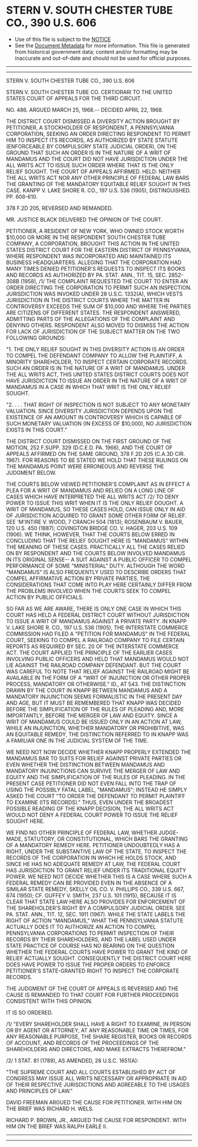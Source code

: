 ---
---

# STERN V. SOUTH CHESTER TUBE CO., 390 U.S. 606

* Use of this file is subject to the [NOTICE](https://github.com/publicdocs/notice/blob/master/NOTICE)
* See the [Document Metadata](../../../) for more information.
  This file is generated from historical government data; content and/or formatting may be inaccurate and out-of-date and should not be used for official purposes.

----------
----------

STERN V. SOUTH CHESTER TUBE CO., 390 U.S. 606

STERN V. SOUTH CHESTER TUBE CO. CERTIORARI TO THE UNITED STATES COURT OF APPEALS FOR THE THIRD CIRCUIT.

NO. 486.  ARGUED MARCH 25, 1968.-- DECIDED APRIL 22, 1968.

THE DISTRICT COURT DISMISSED A DIVERSITY ACTION BROUGHT BY PETITIONER, A STOCKHOLDER OF RESPONDENT, A PENNSYLVANIA CORPORATION, SEEKING AN ORDER DIRECTING RESPONDENT TO PERMIT HIM TO INSPECT ITS RECORDS, AS AUTHORIZED BY STATE STATUTE (ENFORCEABLE BY COMPULSORY STATE JUDICIAL ORDER), ON THE GROUND THAT SUCH AN ORDER IS IN THE NATURE OF A WRIT OF MANDAMUS AND THE COURT DID NOT HAVE JURISDICTION UNDER THE ALL WRITS ACT TO ISSUE SUCH ORDER WHERE THAT IS THE ONLY RELIEF SOUGHT.  THE COURT OF APPEALS AFFIRMED.  HELD:  NEITHER THE ALL WRITS ACT NOR ANY OTHER PRINCIPLE OF FEDERAL LAW BARS THE GRANTING OF THE MANDATORY EQUITABLE RELIEF SOUGHT IN THIS CASE.  KANPP V. LAKE SHORE R. CO., 197 U.S. 536 (1905), DISTINGUISHED.  PP. 608-610.

378 F.2D 205, REVERSED AND REMANDED.

MR. JUSTICE BLACK DELIVERED THE OPINION OF THE COURT.

PETITIONER, A RESIDENT OF NEW YORK, WHO OWNED STOCK WORTH $10,000 OR MORE IN THE RESPONDENT SOUTH CHESTER TUBE COMPANY, A CORPORATION, BROUGHT THIS ACTION IN THE UNITED STATES DISTRICT COURT FOR THE EASTERN DISTRICT OF PENNSYVANIA, WHERE RESPONDENT WAS INCORPORATED AND MAINTAINED ITS BUSINESS HEADQUARTERS.  ALLEGING THAT THE CORPORATION HAD MANY TIMES DENIED PETITIONER'S REQUESTS TO INSPECT ITS BOOKS AND RECORDS AS AUTHORIZED BY PA. STAT. ANN., TIT. 15, SEC. 2852-308B (1958), /1/  THE COMPLAINT REQUESTED THE COURT TO ENTER AN ORDER DIRECTING THE CORPORATION TO PERMIT SUCH AN INSPECTION.  JURISDICTION WAS INVOKED UNDER 28 U.S.C. 1332(A), WHICH VESTS JURISDICTION IN THE DISTRICT COURTS WHERE THE MATTER IN CONTROVERSY EXCEEDS THE SUM OF $10,000 AND WHERE THE PARTIES ARE CITIZENS OF DIFFERENT STATES.  THE RESPONDENT ANSWERED, ADMITTING PARTS OF THE ALLEGATIONS OF THE COMPLAINT AND DENYING OTHERS.  RESPONDENT ALSO MOVED TO DISMISS THE ACTION FOR LACK OF JURISDICTION OF THE SUBJECT MATTER ON THE TWO FOLLOWING GROUNDS:

"1.  THE ONLY RELIEF SOUGHT IN THIS DIVERSITY ACTION IS AN ORDER TO COMPEL THE DEFENDANT COMPANY TO ALLOW THE PLAINTIFF, A MINORITY SHAREHOLDER, TO INSPECT CERTAIN CORPORATE RECORDS.  SUCH AN ORDER IS IN THE NATURE OF A WRIT OF MANDAMUS.  UNDER THE ALL WRITS ACT, THIS UNITED STATES DISTRICT COURTS DOES NOT HAVE JURISDICTION TO ISSUE AN ORDER IN THE NATURE OF A WRIT OF MANDAMUS IN A CASE IN WHICH THAT WRIT IS THE ONLY RELIEF SOUGHT.

"2.  . . . THAT RIGHT OF INSPECTION IS NOT SUBJECT TO ANY MONETARY VALUATION.  SINCE DIVERSITY JURISDICTION DEPENDS UPON THE EXISTENCE OF AN AMOUNT IN CONTROVERSY WHICH IS CAPABLE OF SUCH MONETARY VALUATION (IN EXCESS OF $10,000), NO JURISDICTION EXISTS IN THIS COURT."

THE DISTRICT COURT DISMISSED ON THE FIRST GROUND OF THE MOTION, 252 F.SUPP.  329 (D.C.E.D. PA. 1966), AND THE COURT OF APPEALS AFFIRMED ON THE SAME GROUND, 378 F.2D 205 (C.A.3D CIR. 1967).  FOR REASONS TO BE STATED WE HOLD THAT THESE RULINGS ON THE MANDAMUS POINT WERE ERRONEOUS AND REVERSE THE JUDGMENT BELOW.

THE COURTS BELOW VIEWED PETITIONER'S COMPLAINT AS IN EFFECT A PLEA FOR A WRIT OF MANDAMUS AND RELIED ON A LONG LINE OF CASES WHICH HAVE INTERPRETED THE ALL WRITS ACT /2/  TO DENY POWER TO ISSUE THIS WRIT WHEN IT IS THE ONLY RELIEF DOUGHT.  A WRIT OF MANDAMUS, SO THESE CASES HOLD, CAN ISSUE ONLY IN AID OF JURISDICTION ACQUIRED TO GRANT SOME OTHER FORM OF RELIEF.  SEE 'M'INTIRE V. WOOD, 7 CRANCH 504 (1813); ROSENBAUM V. BAUER, 120 U.S. 450 (1887); COVINGTON BRIDGE CO. V. HAGER, 203 U.S. 109 (1906).  WE THINK, HOWEVER, THAT THE COURTS BELOW ERRED IN CONCLUDING THAT THE RELIEF SOUGHT HERE IS "MANDAMUS" WITHIN THE MEANING OF THESE CASES.  PRACTICALLY ALL THE CASES RELIED ON BY RESPONDENT AND THE COURTS BELOW INVOLVED MANDAMUS IN ITS ORIGINAL SENSE-- A SUIT AGAINST A PUBLIC OFFICER TO COMPEL PERFORMANCE OF SOME "MINISTERIAL" DUTY.  ALTHOUGH THE WORD "MANDAMUS" IS ALSO FREQUENTLY USED TO DESCRIBE ORDERS THAT COMPEL AFFIRMATIVE ACTION BY PRIVATE PARTIES, THE CONSIDERATIONS THAT COME INTO PLAY HERE CERTAINLY DIFFER FROM THE PROBLEMS INVOLVED WHEN THE COURTS SEEK TO COMPEL ACTION BY PUBLIC OFFICIALS.

SO FAR AS WE ARE AWARE, THERE IS ONLY ONE CASE IN WHICH THIS COURT HAS HELD A FEDERAL DISTRICT COURT WITHOUT JURISDICTION TO ISSUE A WRIT OF MANDAMUS AGAINST A PRIVATE PARTY.  IN KNAPP V. LAKE SHORE R. CO., 197 U.S. 536 (1905), THE INTERSTATE COMMERCE COMMISSION HAD FILED A "PETITION FOR MANDAMUS" IN THE FEDERAL COURT, SEEKING TO COMPEL A RAILROAD COMPANY TO FILE CERTAIN REPORTS AS REQUIRED BY SEC. 20 OF THE INTERSTATE COMMERCE ACT.  THE COURT APPLIED THE PRINCIPLE OF THE EARLIER CASES INVOLVING PUBLIC OFFICERS AND HELD THAT MANDAMUS WOULD NOT LIE AGAINST THE RAILROAD COMPANY DEFENDANT.  BUT THE COURT WAS CAREFUL TO NOTE THAT RELIEF AGAINST THE RAILROAD MIGHT BE AVAILABLE IN THE FORM OF A "WRIT OF INJUNCTION OR OTHER PROPER PROCESS, MANDATORY OR OTHERWISE."  ID., AT 543.  THE DISTINCTION DRAWN BY THE COURT IN KNAPP BETWEEN MANDAMUS AND A MANDATORY INJUNCTION SEEMS FORMALISTIC IN THE PRESENT DAY AND AGE, BUT IT MUST BE REMEMBERED THAT KNAPP WAS DECIDED BEFORE THE SIMPLIFICATION OF THE RULES OF PLEADING AND, MORE IMPORTANTLY, BEFORE THE MERGER OF LAW AND EQUITY.  SINCE A WRIT OF MANDAMUS COULD BE ISSUED ONLY IN AN ACTION AT LAW, WHILE AN INJUNCTION, WHETHER MANDATORY OR PROHIBITIVE, WAS AN EQUITABLE REMEDY, THE DISTINCTION REFERRED TO IN KNAPP WAS A FAMILIAR ONE IN THE JUDICIAL SYSTEM OF THE TIME.

WE NEED NOT NOW DECIDE WHETHER KNAPP PROPERLY EXTENDED THE MANDAMUS BAR TO SUITS FOR RELIEF AGAINST PRIVATE PARTIES OR EVEN WHETHER THE DISTINCTION BETWEEN MANDAMUS AND MANDATORY INJUNCTIONS CAN SURVIVE THE MERGER OF LAW AND EQUITY AND THE SIMPLIFICATION OF THE RULES OF PLEADING.  IN THE PRESENT CASE PETITIONER DID NOT EVEN FALL INTO THE TRAP OF USING THE POSSIBLY FATAL LABEL, "MANDAMUS"; INSTEAD HE SIMPLY ASKED THE COURT "TO ORDER THE DEFENDANT TO PERMIT PLAINTIFF TO EXAMINE (ITS RECORDS)."  THUS, EVEN UNDER THE BROADEST POSSIBLE READING OF THE KNAPP DECISION, THE ALL WRITS ACT WOULD NOT DENY A FEDERAL COURT POWER TO ISSUE THE RELIEF SOUGHT HERE.

WE FIND NO OTHER PRINCIPLE OF FEDERAL LAW, WHETHER JUDGE-MADE, STATUTORY, OR CONSTITUTIONAL, WHICH BARS THE GRANTING OF A MANDATORY REMEDY HERE.  PETITIONER UNDOUBTEDLY HAS A RIGHT, UNDER THE SUBSTANTIVE LAW OF THE STATE, TO INSPECT THE RECORDS OF THE CORPORATION IN WHICH HE HOLDS STOCK, AND SINCE HE HAS NO ADEQUATE REMEDY AT LAW, THE FEDERAL COURT HAS JURISDICTION TO GRANT RELIEF UNDER ITS TRADITIONAL EQUITY POWER.  WE NEED NOT DECIDE WHETHER THIS IS A CASE WHERE SUCH A FEDERAL REMEDY CAN BE PROVIDED EVEN IN THE ABSENCE OF A SIMILAR STATE REMEDY, SKELLY OIL CO. V. PHILLIPS CO., 339 U.S. 667, 674 (1950); CF. GUFFEY V. SMITH, 237 U.S. 101 (1915), BECAUSE IT IS CLEAR THAT STATE LAW HERE ALSO PROVIDES FOR ENFORCEMENT OF THE SHAREHOLDER'S RIGHT BY A COMPULSORY JUDICIAL ORDER.  SEE PA. STAT. ANN., TIT. 12, SEC. 1911 (1967).  WHILE THE STATE LABELS THE RIGHT OF ACTION "MANDAMUS," WHAT THE PENNSYLVANIA STATUTE ACTUALLY DOES IT TO AUTHORIZE AN ACTION TO COMPEL PENNSYLVANIA CORPORATIONS TO PERMIT INSPECTION OF THEIR RECORDS BY THEIR SHAREHOLDERS, AND THE LABEL USED UNDER STATE PRACTICE OF COURSE HAS NO BEARING ON THE QUESTION WHETHER THE FEDERAL COURTS HAVE POWER TO GRANT THE KIND OF RELIEF ACTUALLY SOUGHT.  CONSEQUENTLY THE DISTRICT COURT HERE DOES HAVE POWER TO ISSUE THE PROPER ORDERS TO ENFORCE PETITIONER'S STATE-GRANTED RIGHT TO INSPECT THE CORPORATE RECORDS.

THE JUDGMENT OF THE COURT OF APPEALS IS REVERSED AND THE CAUSE IS REMANDED TO THAT COURT FOR FURTHER PROCEEDINGS CONSISTENT WITH THIS OPINION.

IT IS SO ORDERED.

/1/  "EVERY SHAREHOLDER SHALL HAVE A RIGHT TO EXAMINE, IN PERSON OR BY AGENT OR ATTORNEY, AT ANY REASONABLE TIME OR TIMES, FOR ANY REASONABLE PURPOSE, THE SHARE REGISTER, BOOKS OR RECORDS OF ACCOUNT, AND RECORDS OF THE PROCEEDINGS OF THE SHAREHOLDERS AND DIRECTORS, AND MAKE EXTRACTS THEREFROM."

/2/  1 STAT. 81 (1789), AS AMENDED, 28 U.S.C. 1651(A):

"THE SUPREME COURT AND ALL COURTS ESTABLISHED BY ACT OF CONGRESS MAY ISSUE ALL WRITS NECESSARY OR APPROPRIATE IN AID OF THEIR RESPECTIVE JURISDICTIONS AND AGREEABLE TO THE USAGES AND PRINCIPLES OF LAW."

DAVID FREEMAN ARGUED THE CAUSE FOR PETITIONER.  WITH HIM ON THE BRIEF WAS RICHARD H. WELS.

RICHARD P. BROWN, JR., ARGUED THE CAUSE FOR RESPONDENT.  WITH HIM ON THE BRIEF WAS RALPH EARLE II.


----------
----------

